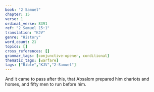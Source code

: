 ```yaml
---
book: "2 Samuel"
chapter: 15
verse: 1
ordinal_verse: 8391
ref: "2 Samuel 15:1"
translation: "KJV"
genre: "History"
word_count: 21
topics: []
cross_references: []
grammar_tags: [conjunctive-opener, conditional]
thematic_tags: [warfare]
tags: ["Bible","KJV","2-Samuel"]
---
```

And it came to pass after this, that Absalom prepared him chariots and horses, and fifty men to run before him.
